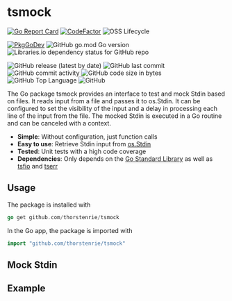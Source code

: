 # tsmock

[![Go Report Card](https://goreportcard.com/badge/github.com/thorstenrie/tsmock)](https://goreportcard.com/report/github.com/thorstenrie/tsmock)
[![CodeFactor](https://www.codefactor.io/repository/github/thorstenrie/tsmock/badge)](https://www.codefactor.io/repository/github/thorstenrie/tsmock)
![OSS Lifecycle](https://img.shields.io/osslifecycle/thorstenrie/tsmock)

[![PkgGoDev](https://pkg.go.dev/badge/mod/github.com/thorstenrie/tsmock)](https://pkg.go.dev/mod/github.com/thorstenrie/tsmock)
![GitHub go.mod Go version](https://img.shields.io/github/go-mod/go-version/thorstenrie/tsmock)
![Libraries.io dependency status for GitHub repo](https://img.shields.io/librariesio/github/thorstenrie/tsmock)

![GitHub release (latest by date)](https://img.shields.io/github/v/release/thorstenrie/tsmock)
![GitHub last commit](https://img.shields.io/github/last-commit/thorstenrie/tsmock)
![GitHub commit activity](https://img.shields.io/github/commit-activity/m/thorstenrie/tsmock)
![GitHub code size in bytes](https://img.shields.io/github/languages/code-size/thorstenrie/tsmock)
![GitHub Top Language](https://img.shields.io/github/languages/top/thorstenrie/tsmock)
![GitHub](https://img.shields.io/github/license/thorstenrie/tsmock)

The Go package tsmock provides an interface to test and mock Stdin based on files. It reads input from a file and
passes it to os.Stdin. It can be configured to set the visibility of the input and a delay in processing each line of the
input from the file. The mocked Stdin is executed in a Go routine and can be canceled with a context.

- **Simple**: Without configuration, just function calls
- **Easy to use**: Retrieve Stdin input from [os.Stdin](https://pkg.go.dev/os)
- **Tested**: Unit tests with a high code coverage
- **Dependencies**: Only depends on the [Go Standard Library](https://pkg.go.dev/std) as well as [tsfio](https://github.com/thorstenrie/tsfio) and [tserr](https://github.com/thorstenrie/tserr)

## Usage

The package is installed with 

````go
go get github.com/thorstenrie/tsmock
````

In the Go app, the package is imported with

````go
import "github.com/thorstenrie/tsmock"
````

## Mock Stdin

## Example

